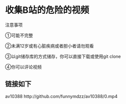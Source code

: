 <h1>收集B站的危险的视频</h1>
<p>注意事项</p>
<p>①可能不完整</p>
<p>②未满12岁或有心脏疾病或者胆小者请勿观看</p>
<p>③以git储存库的方式储存，你可以直接下载或使用git clone</p>
<p>④你可以评论视频</p>
<h2>链接如下</h2>
<p>av10388 http://github.com/funnymdzz/av10388/0.mp4</p>
